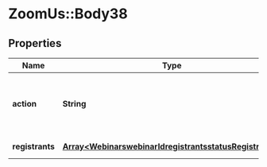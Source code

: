 # ZoomUs::Body38

## Properties
Name | Type | Description | Notes
------------ | ------------- | ------------- | -------------
**action** | **String** | Used to approve, deny, or cancel the webinar registrant.  | 
**registrants** | [**Array&lt;WebinarswebinarIdregistrantsstatusRegistrants&gt;**](WebinarswebinarIdregistrantsstatusRegistrants.md) | List of registrants. | [optional] 


